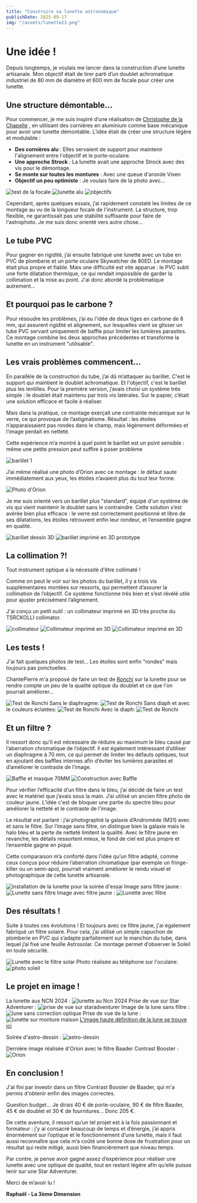 ```yaml
---
title: "Construire sa lunette astronomique"
publishDate: 2025-09-17
img: "/assets/lunette23.png"
---
```


# Une idée !

Depuis longtemps, je voulais me lancer dans la construction d’une lunette artisanale. Mon objectif était de tirer parti d’un doublet achromatique industriel de 80 mm de diamètre et 600 mm de focale pour créer une lunette.

## Une structure démontable...

Pour commencer, je me suis inspiré d’une réalisation de  [Christophe de la Chapelle](https://www.youtube.com/watch?v=lrGlOm_PigI&list=PLTonx1qVxeimXi5Ys_-bxtJpnygCTjmWp&index=18)
, en utilisant des cornières en aluminium comme base mécanique pour avoir une lunette démontable.
L’idée était de créer une structure légère et modulable :

- **Des cornières alu** : Elles servaient de support pour maintenir l'alignement entre l'objectif et le porte-oculaire.
- **Une approche Strock** : La lunette avait une approche Strock avec des vis pour le démontage.
- **Se monte sur toutes les montures** : Avec une queue d'aronde Vixen
- **Objectif un peu optimiste** : Je voulais faire de la photo avec...

![test de la focale](/assets/lunette18.png)
![lunette alu](/assets/lunette.png)
![objectifs](/assets/lunetteobjectif.png)

Cependant, après quelques essais, j’ai rapidement constaté les limites de ce montage au vu de la longueur focale de l'instrument. La structure, trop flexible, ne garantissait pas une stabilité suffisante pour faire de l'astrophoto. Je me suis donc orienté vers autre chose...

## Le tube PVC

Pour gagner en rigidité, j’ai ensuite fabriqué une lunette avec un tube en PVC de plomberie et un porte oculaire Skywatcher de 80ED. Le montage était plus propre et fiable.
Mais une difficulté est vite apparue : le PVC subit une forte dilatation thermique, ce qui rendait impossible de garder la collimation et la mise au point. J'ai donc abordé la problématique autrement...

## Et pourquoi pas le carbone ?

Pour résoudre les problèmes, j’ai eu l'idée de deux tiges en carbone de 8 mm, qui assurent rigidité et alignement, sur lesquelles vient se glisser un tube PVC servant uniquement de baffle pour limiter les lumières parasites. Ce montage combine les deux approches précédentes et transforme la lunette en un instrument "utilisable".

## Les vrais problèmes commencent...

En parallèle de la construction du tube, j’ai dû m’attaquer au barillet.
C'est le support qui maintient le doublet achromatique. Et l'objectif, c'est le barillet plus les lentilles.
Pour la première version, j’avais choisi un système très simple : le doublet était maintenu par trois vis latérales. Sur le papier, c’était une solution efficace et facile à réaliser.

Mais dans la pratique, ce montage exerçait une contrainte mécanique sur le verre, ce qui provoque de l’astigmatisme. Résultat : les étoiles n’apparaissaient pas rondes dans le champ, mais légèrement déformées et l’image perdait en netteté.

Cette expérience m’a montré à quel point le barillet est un point sensible : même une petite pression peut suffire à poser problème

![barillet 1](/assets/lunettebarillet1.png)

J’ai même réalisé une photo d’Orion avec ce montage : le défaut saute immédiatement aux yeux, les étoiles n’avaient plus du tout leur forme.

![Photo d'Orion ](/assets/lunetteorionv1.png)

Je me suis orienté vers un barillet plus "standard", équipé d'un système de vis qui vient maintenir le doublet sans le contraindre. Cette solution s’est avérée bien plus efficace : le verre est correctement positionné et libre de ses dilatations, les étoiles retrouvent enfin leur rondeur, et l’ensemble gagne en qualité.

![barillet dessin 3D](/assets/lunettebarillet3.jpg)
![barillet imprimé en 3D prototype](/assets/lunettebarillet2.jpg)

## La collimation ?!

Tout instrument optique a la nécessité d'être collimaté !

Comme on peut le voir sur les photos du barillet, il y a trois vis supplémentaires montées sur ressorts, qui permettent d’assurer la collimation de l’objectif. Ce système fonctionne très bien et s’est révélé utile pour ajuster précisément l’alignement.

J'ai conçu un petit outil : un collimateur imprimé en 3D très proche du TSRCKOLLI collimator.

![collimateur](/assets/collimateur1.jpg)
![Collimateur imprimé en 3D](/assets/Collim2.png)
![Collimateur imprimé en 3D](/assets/collim1.png)

## Les tests !

J'ai fait quelques photos de test... Les étoiles sont enfin "rondes" mais toujours pas ponctuelles. 

ChantePierre m'a proposé de faire un test de [Ronchi](https://www.grattavetro.it/introduzione-al-test-di-ronchi/?lang=fr) sur la lunette pour se rendre compte un peu de la qualité optique du doublet et ce que l'on pourrait améliorer... 

![Test de Ronchi](/assets/lunette12.jpg)
Sans le diaphragme:
![Test de Ronchi](/assets/lunette11.jpg)
Sans diaph et avec le couleurs éclatées:
![Test de Ronchi](/assets/ronchitricolor.PNG)
Avec le diaph: 
![Test de Ronchi](/assets/Lunetteronchimasque.PNG)

## Et un filtre ?

Il ressort donc qu’il est nécessaire de réduire au maximum le bleu causé par l’aberration chromatique de l’objectif. Il est également intéressant d’utiliser un diaphragme à 70 mm, ce qui permet de limiter les défauts optiques, tout en ajoutant des baffles internes afin d’éviter les lumières parasites et d’améliorer le contraste de l’image.

![Baffle et masque 70MM](/assets/lunette22.png)
![Construction avec Baffle](/assets/lunette21.png)

Pour vérifier l’efficacité d’un filtre dans le bleu, j’ai décidé de faire un test avec le matériel que j’avais sous la main. J’ai utilisé un ancien filtre photo de couleur jaune. L’idée c'est de bloquer une partie du spectre bleu pour améliorer la netteté et le contraste de l'image.

Le résultat est parlant : j’ai photographié la galaxie d’Andromède (M31) avec et sans le filtre. Sur l’image sans filtre, on distingue bien la galaxie mais le halo bleu et la perte de netteté limitent la qualité. Avec le filtre jaune en revanche, les détails ressortent mieux, le fond de ciel est plus propre et l’ensemble gagne en piqué.

Cette comparaison m’a conforté dans l’idée qu’un filtre adapté, comme ceux conçus pour réduire l’aberration chromatique (par exemple un fringe-killer ou un semi-apo), pourrait vraiment améliorer le rendu visuel et photographique de cette lunette artisanale.

![installation de la lunette pour la soirée d'essai](/assets/lunette14.jpg)
Image sans filtre jaune :
![Lunette sans filtre](/assets/lunette16sansfiltre.jpg)
Image avec filtre jaune : 
![Lunette avec filtre](/assets/lunetteavecfiltrejaune.jpg)

## Des résultats !
Suite à toutes ces évolutions ! Et toujours avec ce filtre jaune, j'ai également fabriqué un filtre solaire. Pour cela, j’ai utilisé un simple capuchon de plomberie en PVC qui s’adapte parfaitement sur le manchon du tube, dans lequel j’ai fixé une feuille Astrosolar. Ce montage permet d’observer le Soleil en toute sécurité.

![Lunette avec le filtre solar](/assets/lunettesolaire2.jpg)
Photo réalisée au téléphone sur l'oculaire:
![photo soleil](/assets/lunettesolaire.jpg)

## Le projet en image !
La lunette aux NCN 2024 :
![lunette au Ncn 2024](/assets/lunettencn.JPG)
Prise de vue sur Star Adventurer :
![prise de vue sur staradventurer](/assets/lunette18.jpg)
Image de la lune sans filtre :
![lune sans correction optique](/assets/lunelunettev2.jpg)
Prise de vue de la lune :
![lunette sur monture maison](/assets/lunette15.jpg)
 [L'image haute définition de la lune se trouve ici](https://app.astrobin.com/u/AstroMome?i=te6haa#gallery)

Soirée d'astro-dessin :
![astro-dessin](/assets/lunette9.jpg)

Dernière image réalisée d'Orion avec le filtre Baader Contrast Booster :
![Orion](/assets/lunetteorionfinal.jpg)

## En conclusion !

J'ai fini par investir dans un filtre Contrast Booster de Baader, qui m'a permis d'obtenir enfin des images correctes.

Question budget... Je dirais 40 € de porte-oculaire, 90 € de filtre Baader, 45 € de doublet et 30 € de fournitures... Donc 205 €. 

De cette aventure, il ressort qu’un tel projet est à la fois passionnant et formateur : j’y ai consacré beaucoup de temps et d’énergie, j’ai appris énormément sur l’optique et le fonctionnement d’une lunette, mais il faut aussi reconnaître que cela m’a coûté une bonne dose de frustration pour un résultat qui reste mitigé, aussi bien financièrement que niveau temps.

Par contre, je pense avoir gagné assez d’expérience pour réaliser une lunette avec une optique de qualité, tout en restant légére afin qu’elle puisse tenir sur une Star Adventurer. 

Merci de m’avoir lu !


**Raphaël - La 3ème Dimension**